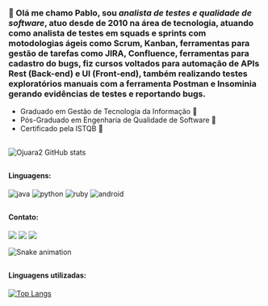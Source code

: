 ### 🚀 Olá me chamo Pablo, sou *analista de testes e qualidade de software*, atuo desde de 2010 na área de tecnologia, atuando como analista de testes em squads e sprints com motodologias ágeis como Scrum, Kanban, ferramentas para gestão de tarefas como JIRA, Confluence, ferramentas para cadastro do bugs, fiz cursos voltados para automação de APIs Rest (Back-end) e UI (Front-end), também realizando testes exploratórios manuais com a ferramenta Postman e Insominia gerando evidências de testes e reportando bugs.

* Graduado em Gestão de Tecnologia da Informação 📘
* Pós-Graduado em Engenharia de Qualidade de Software 📗
* Certificado pela ISTQB 📙

##

![Ojuara2 GitHub stats](https://github-readme-stats.vercel.app/api?username=Ojuara2&show_icons=true&theme=highcontrast)

##

#### Linguagens:
![java](https://img.shields.io/badge/Java-ED8B00?style=for-the-badge&logo=openjdk&logoColor=white)
![python](https://img.shields.io/badge/Python-3776AB?style=for-the-badge&logo=python&logoColor=white)
![ruby](https://img.shields.io/badge/Ruby-CC342D?style=for-the-badge&logo=ruby&logoColor=white)
![android](https://img.shields.io/badge/Android-3DDC84?style=for-the-badge&logo=android&logoColor=white)
  
##

#### Contato:

<div> 
  <a href="https://www.linkedin.com/in/pablodearaujoctfl/" target="_blank"><img src="https://img.shields.io/badge/LinkedIn-0077B5?style=for-the-badge&logo=linkedin&logoColor=white" target="_blank"></a>
  <a href="mailto:paaraujorj@gmail.com" target="_blank"><img src="https://img.shields.io/badge/Gmail-D14836?style=for-the-badge&logo=gmail&logoColor=white" target="_blank"></a>
  <a href="https://bit.ly/3pnLMOF" target="_blank"><img src="https://img.shields.io/badge/WhatsApp-25D366?style=for-the-badge&logo=whatsapp&logoColor=white" target="_blank"></a>  

  ![Snake animation](https://github.com/Ojuara2/Ojuara2/blob/output/github-contribution-grid-snake.svg)
</div>

##

#### Linguagens utilizadas:
[![Top Langs](https://github-readme-stats.vercel.app/api/top-langs/?username=oJUARA2 )](https://github.com/anuraghazra/github-readme-stats) 

##
  







